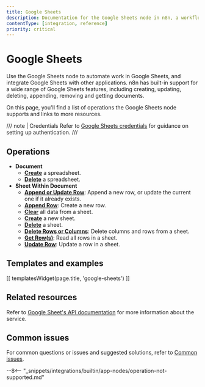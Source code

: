 ```yaml
---
title: Google Sheets
description: Documentation for the Google Sheets node in n8n, a workflow automation platform. Includes details of operations and configuration, and links to examples and credentials information.
contentType: [integration, reference]
priority: critical
---
```


# Google Sheets

Use the Google Sheets node to automate work in Google Sheets, and integrate Google Sheets with other applications. n8n has built-in support for a wide range of Google Sheets features, including creating, updating, deleting, appending, removing and getting documents. 

On this page, you'll find a list of operations the Google Sheets node supports and links to more resources.

/// note | Credentials
Refer to [Google Sheets credentials](/integrations/builtin/credentials/google/index.md) for guidance on setting up authentication. 
///

## Operations

* **Document**
    * [**Create**](/integrations/builtin/app-nodes/n8n-nodes-base.googlesheets/document-operations.md#create-a-spreadsheet) a spreadsheet.
	* [**Delete**](/integrations/builtin/app-nodes/n8n-nodes-base.googlesheets/document-operations.md#delete-a-spreadsheet) a spreadsheet.
* **Sheet Within Document**
	* [**Append or Update Row**](/integrations/builtin/app-nodes/n8n-nodes-base.googlesheets/sheet-operations.md#append-or-update-row): Append a new row, or update the current one if it already exists.
	* [**Append Row**](/integrations/builtin/app-nodes/n8n-nodes-base.googlesheets/sheet-operations.md#append-row): Create a new row.
	* [**Clear**](/integrations/builtin/app-nodes/n8n-nodes-base.googlesheets/sheet-operations.md#clear-a-sheet) all data from a sheet.
	* [**Create**](/integrations/builtin/app-nodes/n8n-nodes-base.googlesheets/sheet-operations.md#create-a-new-sheet) a new sheet.
	* [**Delete**](/integrations/builtin/app-nodes/n8n-nodes-base.googlesheets/sheet-operations.md#delete-a-sheet) a sheet.
	* [**Delete Rows or Columns**](/integrations/builtin/app-nodes/n8n-nodes-base.googlesheets/sheet-operations.md#delete-rows-or-columns): Delete columns and rows from a sheet.
	* [**Get Row(s)**](/integrations/builtin/app-nodes/n8n-nodes-base.googlesheets/sheet-operations.md#get-rows): Read all rows in a sheet.
	* [**Update Row**](/integrations/builtin/app-nodes/n8n-nodes-base.googlesheets/sheet-operations.md#update-row): Update a row in a sheet. 


## Templates and examples

<!-- see https://www.notion.so/n8n/Pull-in-templates-for-the-integrations-pages-37c716837b804d30a33b47475f6e3780 -->
[[ templatesWidget(page.title, 'google-sheets') ]]

## Related resources

Refer to [Google Sheet's API documentation](https://developers.google.com/sheets/api) for more information about the service.

<!-- ## Examples
This example uses the Customer Datastore node to provide sample data to load into Google Sheets. It assumes you've already set up your [credentials](/integrations/builtin/credentials/google/index.md).	
	1. Set up a Google Sheet with two columns, `test1` and `test`. In `test1`, enter the names from the Customer Datastore node:  
	![The spreadsheet set up for testing](/_images/integrations/builtin/app-nodes/googlesheets/test-sheet-before.png)  
	2. Create the workflow: use the manual trigger, Customer Datastore, and Google Sheets nodes.  
	![The spreadsheet set up for testing](/_images/integrations/builtin/app-nodes/googlesheets/workflow.png)  
	3. Open the Customer Datastore node, enable **Return All**, then select **Execute step**.
	4. In the Google Sheets node, go through the steps above, using these settings:
		* Select **Update Row** as the **Operation**.
		* In **Column to Match On**, select `test1`.
		* For the first field of **Values to Update**, drag in the **name** from the input view.
		* For the second field of **Values to Update**, drag in the **email** from the input view.
	5. Select **Execute step**.
	6. View your spreadsheet. **test2** should now contain the email addresses that match to the names in the input data.  
	![The spreadsheet set up for testing](/_images/integrations/builtin/app-nodes/googlesheets/test-sheet-after.png)   -->

## Common issues

For common questions or issues and suggested solutions, refer to [Common issues](/integrations/builtin/app-nodes/n8n-nodes-base.googlesheets/common-issues.md).

--8<-- "_snippets/integrations/builtin/app-nodes/operation-not-supported.md"
